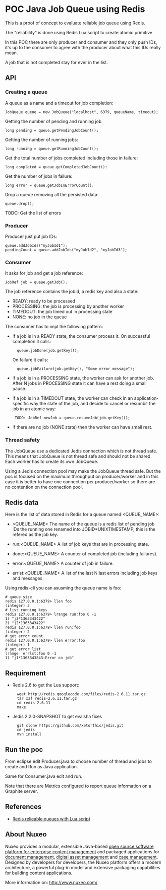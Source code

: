 # POC Java Job Queue using Redis

This is a proof of concept to evaluate reliable job queue using Redis.

The "reliability" is done using Redis Lua script to create atomic
primitive.

In this POC there are only producer and consumer and they only push
IDs, it's up to the consumer to agree with the producer about what
this IDs really mean.

A job that is not completed stay for ever in the list.

## API

### Creating a queue

A queue as a name and a timeout for job completion:

    JobQueue queue = new JobQueue("localhost", 6379, queueName, timeout);


Getting the number of pending and running job:

    long pending = queue.getPendingJobCount();


Getting the number of running jobs:

    long running = queue.getRunningJobCount();

Get the total number of jobs completed including those in failure:

    long completed = queue.getCompletedJobCount():

Get the number of jobs in failure:

    long error = queue.getJobInErrorCount();

Drop a queue removing all the persisted data:

    queue.drop();

TODO: Get the list of errors


### Producer

Producer just put job IDs:

    queue.addJobIds("myJobId1");
    pendingCount = queue.addJobIds("myJobId2", "myJobId3");

### Consumer

It asks for job and get a job reference:

    JobRef job = queue.getJob();


The job reference contains the jobid, a redis key and also a state:

- READY: ready to be processed
- PROCESSING: the job is processing by another worker
- TIMEDOUT: the job timed out in processing state
- NONE: no job in the queue


The consumer has to impl the following pattern:

- If a job is in a READY state, the consumer process it.
  On successful completion it calls:

        queue.jobDone(job.getKey());

  On failure it calls:

        queue.jobFailure(job.getKey(), "Some error message");

- If a job is in a PROCESSING state, the worker can ask for another
  job. After N jobs in PROCESSING state it can have a rest doing a
  small pause.

- If a job is in a TIMEDOUT state, the worker can check in an
  application-specific way the state of the job, and decide to
  cancel or resumbit the job in an atomic way:

       TODO: JobRef newJob = queue.resumeJob(job.getKey());

- If there are no job (NONE state) then the worker can have small
  rest.

### Thread safety

The JobQueue use a dedicated Jedis connection which is not thread safe.
This means that JobQueue is not thread safe and should not be shared.
Each worker has to create its own JobQueue.

Using a Jedis connection pool may make the JobQueue thread safe.  But
the poc is focused on the maximum throughput on producer/worker and in
this case it is better to have one connection per producer/worker so
there are no contention on the connection pool.

## Redis data

Here is the list of data stored in Redis for a queue named <QUEUE_NAME>:

- <QUEUE_NAME> The name of the queue is a redis list of pending job
  IDs the running one renamed into JOBID*UNIXTIMESTAMP, this is the
  refered as the job key.

- run:<QUEUE_NAME> A list of job keys that are in processing state.

- done:<QUEUE_NAME> A counter of completed job (including failures).

- error:<QUEUE_NAME> A counter of job in failure.

- errlst:<QUEUE_NAME> A list of the last N last errors including job keys
  and messages.


Using redis-cli you can asusming the queue name is foo:

    # queue size
    redis 127.0.0.1:6379> llen foo
    (integer) 3
    # list running keys
    redis 127.0.0.1:6379> lrange run:foo 0 -1
    1) "j3*1363343422"
    2) "j2*1363343422"
    redis 127.0.0.1:6379> llen run:foo
    (integer) 2
    # get error count
    redis 127.0.0.1:6379> llen error:foo
    (integer) 1
	# get error list
    lrange  errlst:foo 0 -1
    1) "j1*1363343843:Error on job"



## Requirement

- Redis 2.6 to get the Lua support:

        wget http://redis.googlecode.com/files/redis-2.6.11.tar.gz
        tar xzf redis-2.6.11.tar.gz
        cd redis-2.6.11
        make


- Jedis 2.2.0-SNAPSHOT to get evalsha fixes

        git clone https://github.com/xetorthio/jedis.git
        cd jedis
        mvn install


## Run the poc

From eclipse edit Producer.java to choose number of thread and jobs to create
and Run as Java application.

Same for Consumer.java edit and run.

Note that there are Metrics configured to report queue information on a
Graphite server.


## References

- [Redis relieable queues with Lua script](http://oldblog.antirez.com/post/250)


## About Nuxeo

Nuxeo provides a modular, extensible Java-based [open source software platform for enterprise content management](http://www.nuxeo.com/en/products/ep) and packaged applications for [document management](http://www.nuxeo.com/en/products/document-management), [digital asset management](http://www.nuxeo.com/en/products/dam) and [case management](http://www.nuxeo.com/en/products/case-management). Designed by developers for developers, the Nuxeo platform offers a modern architecture, a powerful plug-in model and extensive packaging capabilities for building content applications.

More information on: <http://www.nuxeo.com/>
